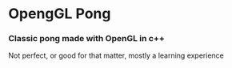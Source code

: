 # OpengGL Pong
### Classic pong made with OpenGL in c++

Not perfect, or good for that matter, mostly a learning experience
